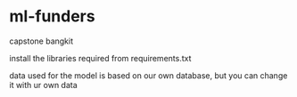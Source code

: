 # ml-funders
 capstone bangkit

install the libraries required from requirements.txt

data used for the model is based on our own database, but you can change it with ur own data
